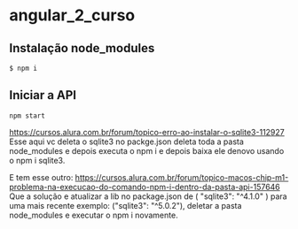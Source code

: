 # angular_2_curso


## Instalação node_modules
```
$ npm i
```

## Iniciar a API
```
npm start
```

https://cursos.alura.com.br/forum/topico-erro-ao-instalar-o-sqlite3-112927 Esse aqui vc deleta o sqlite3 no packge.json deleta toda a pasta node_modules e depois executa o npm i e depois baixa ele denovo usando o npm i sqlite3.

E tem esse outro: https://cursos.alura.com.br/forum/topico-macos-chip-m1-problema-na-execucao-do-comando-npm-i-dentro-da-pasta-api-157646 Que a solução e atualizar a lib no package.json de ( "sqlite3": "^4.1.0" ) para uma mais recente exemplo: ("sqlite3": "^5.0.2"), deletar a pasta node_modules e executar o npm i novamente.

